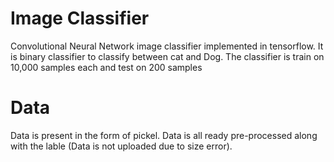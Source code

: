 # Image Classifier

  Convolutional Neural Network image classifier implemented in tensorflow. It is binary classifier to classify between cat and Dog.
  The classifier is train on 10,000 samples each and test on 200 samples

# Data

  Data is present in the form of pickel. Data is all ready pre-processed along with the lable (Data is not uploaded due to size error).
  
